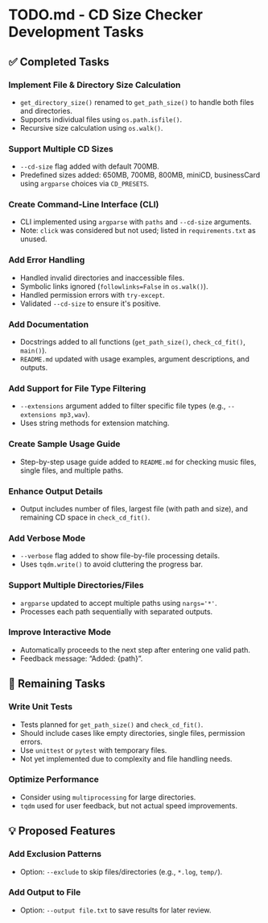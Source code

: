 # TODO.md - CD Size Checker Development Tasks

## ✅ Completed Tasks

### Implement File & Directory Size Calculation
- `get_directory_size()` renamed to `get_path_size()` to handle both files and directories.
- Supports individual files using `os.path.isfile()`.
- Recursive size calculation using `os.walk()`.

### Support Multiple CD Sizes
- `--cd-size` flag added with default 700MB.
- Predefined sizes added: 650MB, 700MB, 800MB, miniCD, businessCard using `argparse` choices via `CD_PRESETS`.

### Create Command-Line Interface (CLI)
- CLI implemented using `argparse` with `paths` and `--cd-size` arguments.
- Note: `click` was considered but not used; listed in `requirements.txt` as unused.

### Add Error Handling
- Handled invalid directories and inaccessible files.
- Symbolic links ignored (`followlinks=False` in `os.walk()`).
- Handled permission errors with `try-except`.
- Validated `--cd-size` to ensure it's positive.

### Add Documentation
- Docstrings added to all functions (`get_path_size()`, `check_cd_fit()`, `main()`).
- `README.md` updated with usage examples, argument descriptions, and outputs.

### Add Support for File Type Filtering
- `--extensions` argument added to filter specific file types (e.g., `--extensions mp3,wav`).
- Uses string methods for extension matching.

### Create Sample Usage Guide
- Step-by-step usage guide added to `README.md` for checking music files, single files, and multiple paths.

### Enhance Output Details
- Output includes number of files, largest file (with path and size), and remaining CD space in `check_cd_fit()`.

### Add Verbose Mode
- `--verbose` flag added to show file-by-file processing details.
- Uses `tqdm.write()` to avoid cluttering the progress bar.

### Support Multiple Directories/Files
- `argparse` updated to accept multiple paths using `nargs='*'`.
- Processes each path sequentially with separated outputs.

### Improve Interactive Mode
- Automatically proceeds to the next step after entering one valid path.
- Feedback message: “Added: {path}”.

## 🔧 Remaining Tasks

### Write Unit Tests
- Tests planned for `get_path_size()` and `check_cd_fit()`.
- Should include cases like empty directories, single files, permission errors.
- Use `unittest` or `pytest` with temporary files.
- Not yet implemented due to complexity and file handling needs.

### Optimize Performance
- Consider using `multiprocessing` for large directories.
- `tqdm` used for user feedback, but not actual speed improvements.

## 💡 Proposed Features

### Add Exclusion Patterns
- Option: `--exclude` to skip files/directories (e.g., `*.log`, `temp/`).

### Add Output to File
- Option: `--output file.txt` to save results for later review.
